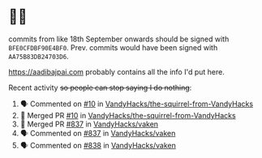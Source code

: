 # 👋🏻
<!--
**aadibajpai/aadibajpai** is a ✨ _special_ ✨ repository because its `README.md` (this file) appears on your GitHub profile.
-->
commits from like 18th September onwards should be signed with `BFE0CFDBF90E4BF0`. Prev. commits would have been signed with `AA75B83DB24703D6`.

https://aadibajpai.com probably contains all the info I'd put here.

Recent activity ~~so people can stop saying I do nothing~~:
<!--START_SECTION:activity-->
1. 🗣 Commented on [#10](https://github.com/VandyHacks/the-squirrel-from-VandyHacks/issues/10) in [VandyHacks/the-squirrel-from-VandyHacks](https://github.com/VandyHacks/the-squirrel-from-VandyHacks)
2. 🎉 Merged PR [#10](https://github.com/VandyHacks/the-squirrel-from-VandyHacks/pull/10) in [VandyHacks/the-squirrel-from-VandyHacks](https://github.com/VandyHacks/the-squirrel-from-VandyHacks)
3. 🎉 Merged PR [#837](https://github.com/VandyHacks/vaken/pull/837) in [VandyHacks/vaken](https://github.com/VandyHacks/vaken)
4. 🗣 Commented on [#837](https://github.com/VandyHacks/vaken/issues/837) in [VandyHacks/vaken](https://github.com/VandyHacks/vaken)
5. 🗣 Commented on [#838](https://github.com/VandyHacks/vaken/issues/838) in [VandyHacks/vaken](https://github.com/VandyHacks/vaken)
<!--END_SECTION:activity-->
